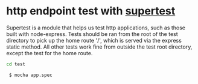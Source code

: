 # http endpoint test with  [supertest](https://github.com/visionmedia/supertest)

Supertest is a module that helps us test http applications, such as those built with node-express. Tests should be ran from the root of the test directory to pick up the home route '/', which is served via the express static method. All other tests work fine from outside the test root directory, except the test for the home route. 

```bash
cd test

 $ mocha app.spec 
```